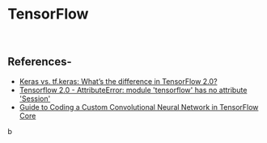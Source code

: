 # TensorFlow

<br/>

## References-
* [Keras vs. tf.keras: What’s the difference in TensorFlow 2.0?](https://www.pyimagesearch.com/2019/10/21/keras-vs-tf-keras-whats-the-difference-in-tensorflow-2-0/)
* [Tensorflow 2.0 - AttributeError: module 'tensorflow' has no attribute 'Session'](https://stackoverflow.com/questions/55142951/tensorflow-2-0-attributeerror-module-tensorflow-has-no-attribute-session)
* [Guide to Coding a Custom Convolutional Neural Network in TensorFlow Core](https://towardsdatascience.com/guide-to-coding-a-custom-convolutional-neural-network-in-tensorflow-bec694e36ad3)

b
